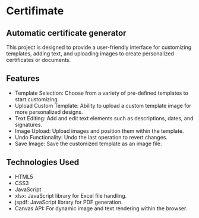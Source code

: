 # Certifimate
## Automatic certificate generator

This project is designed to provide a user-friendly interface for customizing templates, adding text, and uploading images to create personalized certificates or documents.

## Features
- Template Selection: Choose from a variety of pre-defined templates to start customizing.
- Upload Custom Template: Ability to upload a custom template image for more personalized designs.
- Text Editing: Add and edit text elements such as descriptions, dates, and signatures.
- Image Upload: Upload images and position them within the template.
- Undo Functionality: Undo the last operation to revert changes.
- Save Image: Save the customized template as an image file.
  
## Technologies Used
- HTML5
- CSS3
- JavaScript
- xlsx: JavaScript library for Excel file handling.
- jspdf: JavaScript library for PDF generation.
- Canvas API: For dynamic image and text rendering within the browser.

